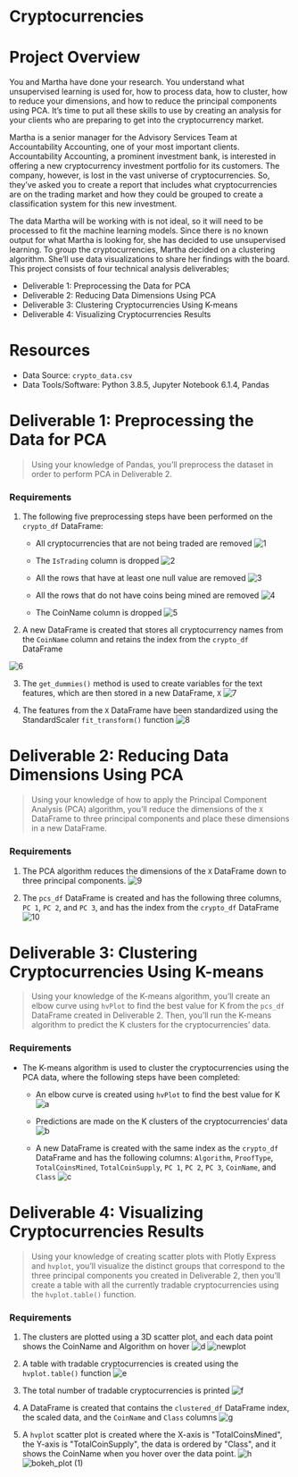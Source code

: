 # Cryptocurrencies
# Project Overview
You and Martha have done your research. You understand what unsupervised learning is used for, how to process data, how to cluster, how to reduce your dimensions, and how to reduce the principal components using PCA. It’s time to put all these skills to use by creating an analysis for your clients who are preparing to get into the cryptocurrency market.

Martha is a senior manager for the Advisory Services Team at Accountability Accounting, one of your most important clients. Accountability Accounting, a prominent investment bank, is interested in offering a new cryptocurrency investment portfolio for its customers. The company, however, is lost in the vast universe of cryptocurrencies. So, they’ve asked you to create a report that includes what cryptocurrencies are on the trading market and how they could be grouped to create a classification system for this new investment.

The data Martha will be working with is not ideal, so it will need to be processed to fit the machine learning models. Since there is no known output for what Martha is looking for, she has decided to use unsupervised learning. To group the cryptocurrencies, Martha decided on a clustering algorithm. She’ll use data visualizations to share her findings with the board. This project consists of four technical analysis deliverables;

* Deliverable 1: Preprocessing the Data for PCA
* Deliverable 2: Reducing Data Dimensions Using PCA
* Deliverable 3: Clustering Cryptocurrencies Using K-means
* Deliverable 4: Visualizing Cryptocurrencies Results
# Resources
* Data Source: `crypto_data.csv`
* Data Tools/Software: Python 3.8.5, Jupyter Notebook 6.1.4, Pandas

# Deliverable 1: Preprocessing the Data for PCA
>Using your knowledge of Pandas, you’ll preprocess the dataset in order to perform PCA in Deliverable 2.

### Requirements
1. The following five preprocessing steps have been performed on the `crypto_df` DataFrame:
    * All cryptocurrencies that are not being traded are removed 
     ![1](https://user-images.githubusercontent.com/76136277/116799776-73083c00-aac9-11eb-9f40-85acaca8ebcd.PNG)

    * The `IsTrading` column is dropped 
    ![2](https://user-images.githubusercontent.com/76136277/116799779-7ac7e080-aac9-11eb-94af-6b36e4228613.PNG)

    * All the rows that have at least one null value are removed 
    ![3](https://user-images.githubusercontent.com/76136277/116799793-82878500-aac9-11eb-8807-e708286f4efd.PNG)

    * All the rows that do not have coins being mined are removed 
    ![4](https://user-images.githubusercontent.com/76136277/116799798-8adfc000-aac9-11eb-9a10-dd11105ec09d.PNG)

    * The CoinName column is dropped 
    ![5](https://user-images.githubusercontent.com/76136277/116799804-903d0a80-aac9-11eb-9d31-9ae0da04614f.PNG)

2. A new DataFrame is created that stores all cryptocurrency names from the `CoinName` column and retains the index from the `crypto_df` DataFrame 

![6](https://user-images.githubusercontent.com/76136277/116799813-b5317d80-aac9-11eb-8a1b-9773fd80bf11.PNG)

3. The `get_dummies()` method is used to create variables for the text features, which are then stored in a new DataFrame, `X` 
![7](https://user-images.githubusercontent.com/76136277/116799816-bbbff500-aac9-11eb-92e7-b3a04058bfa0.PNG)

4. The features from the `X` DataFrame have been standardized using the StandardScaler `fit_transform()` function 
![8](https://user-images.githubusercontent.com/76136277/116799834-dd20e100-aac9-11eb-99c3-f727495dffd1.PNG)

# Deliverable 2: Reducing Data Dimensions Using PCA
>Using your knowledge of how to apply the Principal Component Analysis (PCA) algorithm, you’ll reduce the dimensions of the `X` DataFrame to three principal components and place these dimensions in a new DataFrame.

### Requirements
1. The PCA algorithm reduces the dimensions of the `X` DataFrame down to three principal components.
![9](https://user-images.githubusercontent.com/76136277/116799924-87006d80-aaca-11eb-9092-6b1d6134167a.PNG)

2. The `pcs_df` DataFrame is created and has the following three columns, `PC 1`, `PC 2`, and `PC 3`, and has the index from the `crypto_df` DataFrame
![10](https://user-images.githubusercontent.com/76136277/116799929-8c5db800-aaca-11eb-9732-50da0ca5f8bc.PNG)

# Deliverable 3: Clustering Cryptocurrencies Using K-means
> Using your knowledge of the K-means algorithm, you’ll create an elbow curve using `hvPlot` to find the best value for K from the `pcs_df` DataFrame created in Deliverable 2. Then, you’ll run the K-means algorithm to predict the K clusters for the cryptocurrencies’ data.

### Requirements
* The K-means algorithm is used to cluster the cryptocurrencies using the PCA data, where the following steps have been completed:
  * An elbow curve is created using `hvPlot` to find the best value for K 
  ![a](https://user-images.githubusercontent.com/76136277/116800127-3a1d9680-aacc-11eb-98cd-129e885e5f60.PNG)

  * Predictions are made on the K clusters of the cryptocurrencies’ data 
  ![b](https://user-images.githubusercontent.com/76136277/116800135-4570c200-aacc-11eb-96e6-f9785d30f2e2.PNG)

  * A new DataFrame is created with the same index as the `crypto_df` DataFrame and has the following columns: `Algorithm`, `ProofType`, `TotalCoinsMined`, `TotalCoinSupply`, `PC 1`, `PC 2`, `PC 3`, `CoinName`, and `Class` 
![c](https://user-images.githubusercontent.com/76136277/116800139-528db100-aacc-11eb-9ed4-e1105f4be2b8.PNG)


# Deliverable 4: Visualizing Cryptocurrencies Results
>Using your knowledge of creating scatter plots with Plotly Express and `hvplot`, you’ll visualize the distinct groups that correspond to the three principal components you created in Deliverable 2, then you’ll create a table with all the currently tradable cryptocurrencies using the `hvplot.table()` function.

### Requirements
1. The clusters are plotted using a 3D scatter plot, and each data point shows the CoinName and Algorithm on hover 
![d](https://user-images.githubusercontent.com/76136277/116800238-54a43f80-aacd-11eb-890f-f27ca9355c86.PNG)
![newplot](https://user-images.githubusercontent.com/76136277/116800241-61c12e80-aacd-11eb-8e70-21f3fa3e6444.png)

2. A table with tradable cryptocurrencies is created using the `hvplot.table()` function 
![e](https://user-images.githubusercontent.com/76136277/116800277-afd63200-aacd-11eb-9b88-26ef8b023866.PNG)

3. The total number of tradable cryptocurrencies is printed 
![f](https://user-images.githubusercontent.com/76136277/116800291-cf6d5a80-aacd-11eb-9805-3f0b4ba077b4.PNG)

4. A DataFrame is created that contains the `clustered_df` DataFrame index, the scaled data, and the `CoinName` and `Class` columns
![g](https://user-images.githubusercontent.com/76136277/116800318-06dc0700-aace-11eb-8458-bcb492b77fd5.PNG)

5. A `hvplot` scatter plot is created where the X-axis is "TotalCoinsMined", the Y-axis is "TotalCoinSupply", the data is ordered by "Class", and it shows the CoinName when you hover over the data point.
![h](https://user-images.githubusercontent.com/76136277/116800323-0fccd880-aace-11eb-83cc-8696c0dcebb0.PNG)
![bokeh_plot (1)](https://user-images.githubusercontent.com/76136277/116800327-16f3e680-aace-11eb-9546-34115bf121d0.png)


